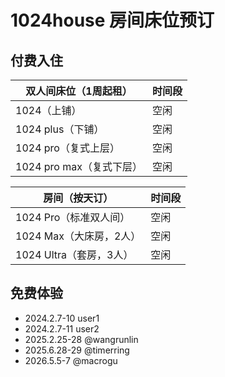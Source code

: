 # 1024house 房间床位预订

## 付费入住

双人间床位（1周起租）  |  时间段
--------------------|--------------
1024（上铺）         |    空闲
1024 plus（下铺）    |    空闲
1024 pro（复式上层）  |    空闲
1024 pro max（复式下层）|    空闲

房间（按天订） |  时间段
--------------------|--------------
1024 Pro（标准双人间）  |    空闲
1024 Max（大床房，2人）  |    空闲
1024 Ultra（套房，3人） |    空闲

## 免费体验

- 2024.2.7-10 user1
- 2024.2.7-11 user2
- 2025.2.25-28 @wangrunlin
- 2025.6.28-29 @timerring
- 2026.5.5-7  @macrogu 
